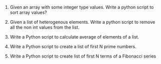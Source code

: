 1. Given an array with some integer type values. Write a python script to sort array
values?

2. Given a list of heterogenous elements. Write a python script to remove all the non int values from the list.

3. Write a Python script to calculate average of elements of a list.

4. Write a Python script to create a list of first N prime numbers.

5. Write a Python script to create list of first N terms of a Fibonacci series